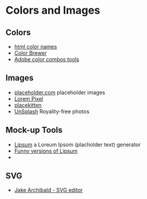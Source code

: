 # Colors and Images


## Colors
- [html color names](http://htmlcolorcodes.com/color-names/)
- [Color Brewer](http://colorbrewer2.org/)
- [Adobe color combos tools](https://color.adobe.com)

## Images
- [placeholder.com](https://placeholder.com/) placeholder images
- [Lorem Pixel](http://lorempixel.com/200/200/animals/)
- [placekitten](https://placekitten.com/)
- [UnSplash](https://unsplash.com/) Royality-free photos

## Mock-up Tools
- [Lipsum](https://www.lipsum.com/) a Loreum Ipsom (placholder text) generator
- [Funny versions of Lipsum](https://www.shopify.com/partners/blog/79940998-15-funny-lorem-ipsum-generators-to-shake-up-your-design-mockups)
- []()


## SVG
- [Jake Archibald - SVG editor](https://jakearchibald.github.io/svgomg/)
